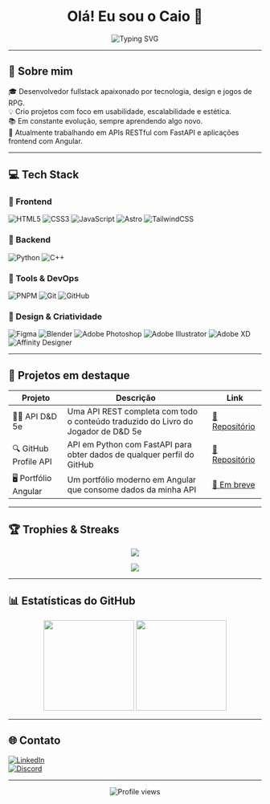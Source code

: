 <h1 align="center">Olá! Eu sou o Caio 👋</h1>

<p align="center">
  <img src="https://readme-typing-svg.herokuapp.com?font=Fira+Code&size=20&pause=1000&center=true&vCenter=true&width=800&lines=Desenvolvedor+Fullstack;Formado+em+Análise+e+Desenvolvimento+de+Sistemas;Apaixonado+por+tecnologia+e+design;Sempre+em+busca+de+novos+desafios;E+aprendizados" alt="Typing SVG" />
</p>


---

## 🚀 Sobre mim

🎓 Desenvolvedor fullstack apaixonado por tecnologia, design e jogos de RPG.  
💡 Crio projetos com foco em usabilidade, escalabilidade e estética.  
📚 Em constante evolução, sempre aprendendo algo novo.  
🎯 Atualmente trabalhando em APIs RESTful com FastAPI e aplicações frontend com Angular.

---

## 💻 Tech Stack

### 🔹 Frontend

![HTML5](https://img.shields.io/badge/html5-%23E34F26.svg?style=for-the-badge&logo=html5&logoColor=white)
![CSS3](https://img.shields.io/badge/css3-%231572B6.svg?style=for-the-badge&logo=css3&logoColor=white)
![JavaScript](https://img.shields.io/badge/javascript-%23323330.svg?style=for-the-badge&logo=javascript&logoColor=%23F7DF1E)
![Astro](https://img.shields.io/badge/astro-%232C2052.svg?style=for-the-badge&logo=astro&logoColor=white)
![TailwindCSS](https://img.shields.io/badge/tailwindcss-%2338B2AC.svg?style=for-the-badge&logo=tailwind-css&logoColor=white)

### 🔹 Backend

![Python](https://img.shields.io/badge/python-%233670A0.svg?style=for-the-badge&logo=python&logoColor=ffdd54)
![C++](https://img.shields.io/badge/c++-%2300599C.svg?style=for-the-badge&logo=c%2B%2B&logoColor=white)

### 🔹 Tools & DevOps

![PNPM](https://img.shields.io/badge/pnpm-%234a4a4a.svg?style=for-the-badge&logo=pnpm&logoColor=f69220)
![Git](https://img.shields.io/badge/git-%23F05033.svg?style=for-the-badge&logo=git&logoColor=white)
![GitHub](https://img.shields.io/badge/github-%23121011.svg?style=for-the-badge&logo=github&logoColor=white)

### 🎨 Design & Criatividade

![Figma](https://img.shields.io/badge/figma-%23F24E1E.svg?style=for-the-badge&logo=figma&logoColor=white)
![Blender](https://img.shields.io/badge/blender-%23F5792A.svg?style=for-the-badge&logo=blender&logoColor=white)
![Adobe Photoshop](https://img.shields.io/badge/adobe%20photoshop-%2331A8FF.svg?style=for-the-badge&logo=adobe%20photoshop&logoColor=white)
![Adobe Illustrator](https://img.shields.io/badge/adobe%20illustrator-%23FF9A00.svg?style=for-the-badge&logo=adobe%20illustrator&logoColor=white)
![Adobe XD](https://img.shields.io/badge/Adobe%20XD-470137?style=for-the-badge&logo=Adobe%20XD&logoColor=#FF61F6)
![Affinity Designer](https://img.shields.io/badge/affinity%20designer-%231B72BE.svg?style=for-the-badge&logo=affinity-designer&logoColor=white)

---

## 🧩 Projetos em destaque

| Projeto               | Descrição                                                                         | Link                                                               |
| --------------------- | --------------------------------------------------------------------------------- | ------------------------------------------------------------------ |
| 🧙‍♂️ API D&D 5e         | Uma API REST completa com todo o conteúdo traduzido do Livro do Jogador de D&D 5e | [🔗 Repositório](https://github.com/augustCaio/dnd_api)            |
| 🔍 GitHub Profile API | API em Python com FastAPI para obter dados de qualquer perfil do GitHub           | [🔗 Repositório](https://github.com/augustCaio/github-profile-api) |
| 🖥️ Portfólio Angular  | Um portfólio moderno em Angular que consome dados da minha API                    | [🔗 Em breve](#)                                                   |

---

## 🏆 Trophies & Streaks

<p align="center">
  <img src="https://github-profile-trophy.vercel.app/?username=augustCaio&theme=dracula&row=1&column=6"/>
</p>

<p align="center">
  <img src="https://github-readme-streak-stats.herokuapp.com?user=augustCaio&theme=dracula&date_format=M%20j%5B%2C%20Y%5D"/>
</p>

---

## 📊 Estatísticas do GitHub

<p align="center">
  <img height="180em" src="https://github-readme-stats.vercel.app/api?username=augustCaio&show_icons=true&theme=dracula&count_private=true"/>
  <img height="180em" src="https://github-readme-stats.vercel.app/api/top-langs/?username=augustCaio&layout=compact&theme=dracula"/>
</p>

---

## 🌐 Contato

[![LinkedIn](https://img.shields.io/badge/LinkedIn-%230077B5.svg?logo=linkedin&logoColor=white)](https://linkedin.com/in/augustcaio)  
[![Discord](https://img.shields.io/badge/Discord-%237289DA.svg?logo=discord&logoColor=white)](https://discord.gg/caiolyonne)

---

<p align="center">
  <img src="https://komarev.com/ghpvc/?username=augustCaio&style=flat-square&color=blue" alt="Profile views" />
</p>
